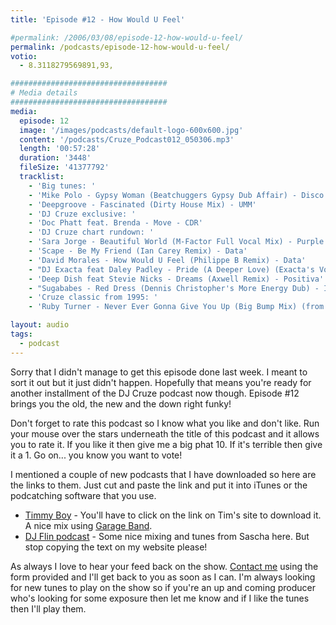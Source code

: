```yaml
---
title: 'Episode #12 - How Would U Feel'

#permalink: /2006/03/08/episode-12-how-would-u-feel/
permalink: /podcasts/episode-12-how-would-u-feel/
votio:
  - 8.3118279569891,93,

###################################
# Media details
###################################
media:
  episode: 12
  image: '/images/podcasts/default-logo-600x600.jpg'
  content: '/podcasts/Cruze_Podcast012_050306.mp3'
  length: '00:57:28'
  duration: '3448'
  fileSize: '41377792'
  tracklist:
    - 'Big tunes: '
    - 'Mike Polo - Gypsy Woman (Beatchuggers Gypsy Dub Affair) - Disco:Wax'
    - 'Deepgroove - Fascinated (Dirty House Mix) - UMM'
    - 'DJ Cruze exclusive: '
    - 'Doc Phatt feat. Brenda - Move - CDR'
    - 'DJ Cruze chart rundown: '
    - 'Sara Jorge - Beautiful World (M-Factor Full Vocal Mix) - Purple City'
    - 'Scape - Be My Friend (Ian Carey Remix) - Data'
    - 'David Morales - How Would U Feel (Philippe B Remix) - Data'
    - "DJ Exacta feat Daley Padley - Pride (A Deeper Love) (Exacta's Vocal Mix) - Compulsive"
    - 'Deep Dish feat Stevie Nicks - Dreams (Axwell Remix) - Positiva'
    - "Sugababes - Red Dress (Dennis Christopher's More Energy Dub) - Island"
    - 'Cruze classic from 1995: '
    - 'Ruby Turner - Never Ever Gonna Give You Up (Big Bump Mix) (from the Club Diamonds EP) - Wired Recordings'

layout: audio
tags:
  - podcast
---
```


Sorry that I didn't manage to get this episode done last week. I meant to sort it out but it just didn't happen. Hopefully that means you're ready for another installment of the DJ Cruze podcast now though. Episode #12 brings you the old, the new and the down right funky!

Don't forget to rate this podcast so I know what you like and don't like. Run your mouse over the stars underneath the title of this podcast and it allows you to rate it. If you like it then give me a big phat 10. If it's terrible then give it a 1. Go on... you know you want to vote!

I mentioned a couple of new podcasts that I have downloaded so here are the links to them. Just cut and paste the link and put it into iTunes or the podcatching software that you use.

- [Timmy Boy][23] - You'll have to click on the link on Tim's site to download it. A nice mix using [Garage Band][24].
- [DJ Flin podcast][25] - Some nice mixing and tunes from Sascha here. But stop copying the text on my website please!

As always I love to hear your feed back on the show. [Contact me][26] using the form provided and I'll get back to you as soon as I can. I'm always looking for new tunes to play on the show so if you're an up and coming producer who's looking for some exposure then let me know and if I like the tunes then I'll play them.

[1]: http://ripple.radiotail.com/211/Cruze_Podcast012_050306.mp3
[2]: http://www.djcruze.co.uk/cms/podcasts/feed/rss2
[3]: http://www.beatchuggers.dk/
[4]: http://www.discowax.com/
[5]: http://www.deepgrooveworld.com/
[6]: http://www.ummrecords.com/
[7]: http://docphatt.com/
[8]: http://www.discogs.com/artist/Sara+Jorge/
[9]: http://www.discogs.com/artist/M+Factor/
[10]: http://www.purplecitymusic.com/
[11]: http://www.ian45carey.com/
[12]: http://www.ministryofsound.com/
[13]: http://www.defmix.com/
[14]: http://www.djphilippeb.com/
[15]: http://www.deepdish.com/
[16]: http://www.nicksfix.com/
[17]: http://www.axwell.nu/
[18]: http://www.positivarecords.com/
[19]: http://www.sugababes.com/
[20]: http://www.spinninrecords.nl/
[21]: http://www.islandrecords.co.uk/
[22]: http://www.discogs.com/release/306967
[23]: http://web.mac.com/timrandall1/iWeb/Site/Podcast/Podcast.html
[24]: http://www.apple.com/ilife/garageband/
[25]: http://www.the-one-and-only.co.uk/podcast/?feed=rss2
[26]: /contact
